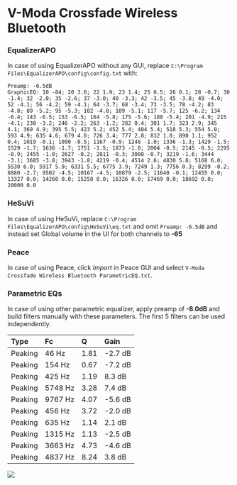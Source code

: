 # V-Moda Crossfade Wireless Bluetooth

### EqualizerAPO
In case of using EqualizerAPO without any GUI, replace `C:\Program Files\EqualizerAPO\config\config.txt`
with:
```
Preamp: -6.5dB
GraphicEQ: 10 -84; 20 3.0; 22 1.9; 23 1.4; 25 0.5; 26 0.1; 28 -0.7; 30 -1.4; 32 -2.0; 35 -2.6; 37 -3.0; 40 -3.3; 42 -3.5; 45 -3.8; 49 -4.0; 52 -4.1; 56 -4.2; 59 -4.1; 64 -3.7; 68 -3.4; 73 -3.5; 78 -4.2; 83 -4.8; 89 -5.2; 95 -5.3; 102 -4.8; 109 -5.1; 117 -5.7; 125 -6.2; 134 -6.4; 143 -6.5; 153 -6.5; 164 -5.8; 175 -5.6; 188 -5.4; 201 -4.9; 215 -4.1; 230 -3.2; 246 -2.2; 263 -1.2; 282 0.4; 301 1.7; 323 2.9; 345 4.1; 369 4.9; 395 5.5; 423 5.2; 452 5.4; 484 5.4; 518 5.3; 554 5.0; 593 4.9; 635 4.6; 679 4.0; 726 3.4; 777 2.8; 832 1.8; 890 1.1; 952 0.4; 1019 -0.1; 1090 -0.5; 1167 -0.9; 1248 -1.0; 1336 -1.3; 1429 -1.5; 1529 -1.7; 1636 -1.7; 1751 -1.5; 1873 -1.0; 2004 -0.5; 2145 -0.5; 2295 -0.9; 2455 -1.0; 2627 -0.2; 2811 -0.3; 3008 -0.7; 3219 -1.6; 3444 -3.1; 3685 -3.8; 3943 -1.8; 4219 -0.4; 4514 2.6; 4830 5.8; 5168 6.0; 5530 6.0; 5917 5.9; 6331 5.5; 6775 3.9; 7249 1.3; 7756 0.3; 8299 -0.2; 8880 -2.7; 9502 -4.5; 10167 -4.5; 10879 -2.5; 11640 -0.1; 12455 0.0; 13327 0.0; 14260 0.0; 15258 0.0; 16326 0.0; 17469 0.0; 18692 0.0; 20000 0.0
```

### HeSuVi
In case of using HeSuVi, replace `C:\Program Files\EqualizerAPO\config\HeSuVi\eq.txt` and omit `Preamp:
-6.5dB` and instead set Global volume in the UI for both channels to **-65**

### Peace
In case of using Peace, click *Import* in Peace GUI and select `V-Moda Crossfade Wireless Bluetooth ParametricEQ.txt`.

### Parametric EQs
In case of using other parametric equalizer, apply preamp of **-8.0dB** and build filters manually with
these parameters. The first 5 filters can be used independently.

| Type    | Fc      |    Q | Gain    |
|:--------|:--------|:-----|:--------|
| Peaking | 46 Hz   | 1.81 | -2.7 dB |
| Peaking | 154 Hz  | 0.67 | -7.2 dB |
| Peaking | 425 Hz  | 1.19 | 8.3 dB  |
| Peaking | 5748 Hz | 3.28 | 7.4 dB  |
| Peaking | 9767 Hz | 4.07 | -5.6 dB |
| Peaking | 456 Hz  | 3.72 | -2.0 dB |
| Peaking | 635 Hz  | 1.14 | 2.1 dB  |
| Peaking | 1315 Hz | 1.13 | -2.5 dB |
| Peaking | 3663 Hz | 4.73 | -4.6 dB |
| Peaking | 4837 Hz | 8.24 | 3.8 dB  |

![](https://raw.githubusercontent.com/jaakkopasanen/AutoEq/master/results/innerfidelity/sbaf-serious/V-Moda%20Crossfade%20Wireless%20Bluetooth/V-Moda%20Crossfade%20Wireless%20Bluetooth.png)